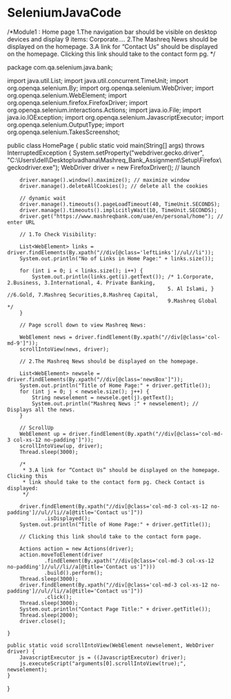 # SeleniumJavaCode
/*Module1 : Home page 
	1.The navigation bar should be visible on desktop devices and display 9 items: Corporate….
	2.The Mashreq News should be displayed on the homepage.
	3.A link for “Contact Us” should be displayed on the homepage. Clicking this link should take to the contact form pg. 
*/

package com.qa.selenium.java.bank;

import java.util.List;
import java.util.concurrent.TimeUnit;
import org.openqa.selenium.By;
import org.openqa.selenium.WebDriver;
import org.openqa.selenium.WebElement;
import org.openqa.selenium.firefox.FirefoxDriver;
import org.openqa.selenium.interactions.Actions;
import java.io.File;
import java.io.IOException;
import org.openqa.selenium.JavascriptExecutor;
import org.openqa.selenium.OutputType;
import org.openqa.selenium.TakesScreenshot;

public class HomePage {
	public static void main(String[] args) throws InterruptedException {
		System.setProperty("webdriver.gecko.driver",
				"C:\\Users\\dell\\Desktop\\vadhana\\Mashreq_Bank_Assignment\\Setup\\Firefox\\geckodriver.exe");
		WebDriver driver = new FirefoxDriver(); // launch

		driver.manage().window().maximize(); // maximize window
		driver.manage().deleteAllCookies(); // delete all the cookies

		// dynamic wait
		driver.manage().timeouts().pageLoadTimeout(40, TimeUnit.SECONDS);
		driver.manage().timeouts().implicitlyWait(10, TimeUnit.SECONDS);
		driver.get("https://www.mashreqbank.com/uae/en/personal/home"); // enter URL

		// 1.To Check Visibility:

		List<WebElement> links = driver.findElements(By.xpath("//div[@class='leftLinks']//ul//li"));
		System.out.println("No of Links in Home Page:" + links.size());

		for (int i = 0; i < links.size(); i++) {
			System.out.println(links.get(i).getText()); /* 1.Corporate, 2.Business, 3.International, 4. Private Banking,
														5. Al Islami, } //6.Gold, 7.Mashreq Securities,8.Mashreq Capital,
														9.Mashreq Global */
		} 
		
		// Page scroll down to view Mashreq News:

		WebElement news = driver.findElement(By.xpath("//div[@class='col-md-9']"));
		scrollIntoView(news, driver);

		// 2.The Mashreq News should be displayed on the homepage.

		List<WebElement> newsele = driver.findElements(By.xpath("//div[@class='newsBox']"));
		System.out.println("Title of Home Page:" + driver.getTitle());
		for (int j = 0; j < newsele.size(); j++) {
			String newselement = newsele.get(j).getText();
			System.out.println("Mashreq News :" + newselement); // Displays all the news.
		}

		// ScrollUp
		WebElement up = driver.findElement(By.xpath("//div[@class='col-md-3 col-xs-12 no-padding']"));
		scrollIntoView(up, driver);
		Thread.sleep(3000);

		/*
		 * 3.A link for “Contact Us” should be displayed on the homepage. Clicking this
		 * link should take to the contact form pg. Check Contact is displayed:
		 */

		driver.findElement(By.xpath("//div[@class='col-md-3 col-xs-12 no-padding']//ul//li//a[@title='Contact us']"))
				.isDisplayed();
		System.out.println("Title of Home Page:" + driver.getTitle());

		// Clicking this link should take to the contact form page.

		Actions action = new Actions(driver);
		action.moveToElement(driver
				.findElement(By.xpath("//div[@class='col-md-3 col-xs-12 no-padding']//ul//li//a[@title='Contact us']")))
				.build().perform();
		Thread.sleep(3000);
		driver.findElement(By.xpath("//div[@class='col-md-3 col-xs-12 no-padding']//ul//li//a[@title='Contact us']"))
				.click();
		Thread.sleep(3000);
		System.out.println("Contact Page Title:" + driver.getTitle());
		Thread.sleep(2000);
		driver.close();

	}

	public static void scrollIntoView(WebElement newselement, WebDriver driver) {
		JavascriptExecutor js = ((JavascriptExecutor) driver);
		js.executeScript("arguments[0].scrollIntoView(true);", newselement);
	}
}

